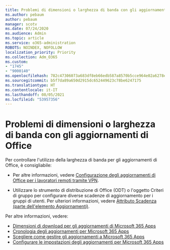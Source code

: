 ```yaml
---
title: Problemi di dimensioni o larghezza di banda con gli aggiornamenti di Office
ms.author: pebaum
author: pebaum
manager: scotv
ms.date: 07/24/2020
ms.audience: Admin
ms.topic: article
ms.service: o365-administration
ROBOTS: NOINDEX, NOFOLLOW
localization_priority: Priority
ms.collection: Adm_O365
ms.custom:
- "1745"
- "9000140"
ms.openlocfilehash: 782c47306073a683df8eb66edb587a8570b5cce964e02a6278e9a60eced661f4
ms.sourcegitcommit: b5f7da89a650d2915dc652449623c78be6247175
ms.translationtype: HT
ms.contentlocale: it-IT
ms.lasthandoff: 08/05/2021
ms.locfileid: "53957356"
---
```

# <a name="size-or-bandwidth-concerns-with-office-updates"></a>Problemi di dimensioni o larghezza di banda con gli aggiornamenti di Office

Per controllare l'utilizzo della larghezza di banda per gli aggiornamenti di Office, è consigliabile:

-   Per altre informazioni, vedere [Configurazione degli aggiornamenti di Office per i lavoratori remoti tramite VPN](https://techcommunity.microsoft.com/t5/office-365-blog/configuring-office-365-proplus-updates-for-remote-workers-using/ba-p/1253491).  
    
-   Utilizzare lo strumento di distribuzione di Office (ODT) o l'oggetto Criteri di gruppo per configurare diverse scadenze di aggiornamento per i gruppi di utenti. Per ulteriori informazioni, vedere [Attributo Scadenza (parte dell'elemento Aggiornamenti)](https://docs.microsoft.com/deployoffice/configuration-options-for-the-office-2016-deployment-tool#deadline-attribute-part-of-updates-element).
    
Per altre informazioni, vedere:  
- [Dimensioni di download per gli aggiornamenti di Microsoft 365 Apps](https://docs.microsoft.com/officeupdates/download-sizes-office365-proplus-updates)  
- [Cronologia degli aggiornamenti per Microsoft 365 Apps](https://docs.microsoft.com/officeupdates/update-history-microsoft365-apps-by-date)  
- [Scegliere come gestire gli aggiornamenti a Microsoft 365 Apps](https://docs.microsoft.com/deployoffice/choose-how-manage-updates-microsoft-365-apps)  
- [Configurare le impostazioni degli aggiornamenti per Microsoft 365 Apps](https://docs.microsoft.com/deployoffice/configure-update-settings-microsoft-365-apps)